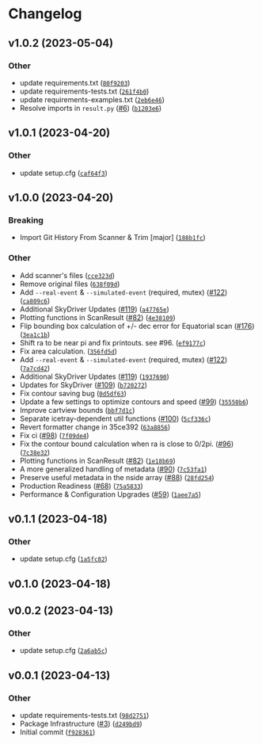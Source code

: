 # Changelog

<!--next-version-placeholder-->

## v1.0.2 (2023-05-04)
### Other
* <bot> update requirements.txt ([`80f9203`](https://github.com/icecube/skyreader/commit/80f920397b36fd3e74134da331fce4c35a0d8474))
* <bot> update requirements-tests.txt ([`261f4b0`](https://github.com/icecube/skyreader/commit/261f4b0a62e730f5ca03f94e5e3ddcdf2984a1ff))
* <bot> update requirements-examples.txt ([`2eb6e46`](https://github.com/icecube/skyreader/commit/2eb6e46877279e769fceda9f47458bbeb2d2518e))
* Resolve imports in `result.py` ([#6](https://github.com/icecube/skyreader/issues/6)) ([`b1203e6`](https://github.com/icecube/skyreader/commit/b1203e66aca26a90e56e06919921078c2127a957))

## v1.0.1 (2023-04-20)
### Other
* <bot> update setup.cfg ([`caf64f3`](https://github.com/icecube/skyreader/commit/caf64f3ed82a65d46fdc2875986c02250871150e))

## v1.0.0 (2023-04-20)
### Breaking
* Import Git History From Scanner & Trim [major] ([`188b1fc`](https://github.com/icecube/skyreader/commit/188b1fc6f0f0e648c877157c3f681ba2426185f5))

### Other
* Add scanner's files ([`cce323d`](https://github.com/icecube/skyreader/commit/cce323d2d9ac56476e4b75b0c1a61c5937adac4c))
* Remove original files ([`638f09d`](https://github.com/icecube/skyreader/commit/638f09d0611ae7ba4bbb9ce844d5ffae07d08f6b))
* Add `--real-event` & `--simulated-event` (required, mutex) ([#122](https://github.com/icecube/skyreader/issues/122)) ([`ca809c6`](https://github.com/icecube/skyreader/commit/ca809c677deca5e7413d97156fd1d1598720d23c))
* Additional SkyDriver Updates ([#119](https://github.com/icecube/skyreader/issues/119)) ([`a47765e`](https://github.com/icecube/skyreader/commit/a47765e1db2b4a2ba6175762f76fc7460e4b43eb))
* Plotting functions in ScanResult ([#82](https://github.com/icecube/skyreader/issues/82)) ([`4e38109`](https://github.com/icecube/skyreader/commit/4e38109a6b1f2fb0dea1b5056dd080506cd783e1))
* Flip bounding box calculation of +/- dec error for Equatorial scan ([#176](https://github.com/icecube/skyreader/issues/176)) ([`3ea1c1b`](https://github.com/icecube/skyreader/commit/3ea1c1bcf733f97c7e7087f80ee2b5b46d2c6ec9))
* Shift ra to be near pi and fix printouts. see #96. ([`ef9177c`](https://github.com/icecube/skyreader/commit/ef9177c0464bd46d7aac51c96638e313b4571cdf))
* Fix area calculation. ([`356fd5d`](https://github.com/icecube/skyreader/commit/356fd5d63353b407de29810c72b8054dfd692aad))
* Add `--real-event` & `--simulated-event` (required, mutex) ([#122](https://github.com/icecube/skyreader/issues/122)) ([`7a7cd42`](https://github.com/icecube/skyreader/commit/7a7cd42e3fc12d001c38a35358f4a05940249f68))
* Additional SkyDriver Updates ([#119](https://github.com/icecube/skyreader/issues/119)) ([`1937690`](https://github.com/icecube/skyreader/commit/19376903100a5e0755cab486e05d3d082a1dc6d0))
* Updates for SkyDriver ([#109](https://github.com/icecube/skyreader/issues/109)) ([`b720272`](https://github.com/icecube/skyreader/commit/b7202727de710c84189bf15f1f4ae07607829c55))
* Fix contour saving bug ([`0d5df63`](https://github.com/icecube/skyreader/commit/0d5df63fa19cf8a08ac8a7f6b095a941a4a479b1))
* Update a few settings to optimize contours and speed ([#99](https://github.com/icecube/skyreader/issues/99)) ([`35550b6`](https://github.com/icecube/skyreader/commit/35550b6cc9b692ca7edf97740eacd6ae1e275afa))
* Improve cartview bounds ([`bbf7d1c`](https://github.com/icecube/skyreader/commit/bbf7d1c3922f6525b1e70dd5df817933e14ff01f))
* Separate icetray-dependent util functions ([#100](https://github.com/icecube/skyreader/issues/100)) ([`5cf336c`](https://github.com/icecube/skyreader/commit/5cf336cd36e088c35de1e886c54f6412909cc3fe))
* Revert formatter change in 35ce392 ([`63a8856`](https://github.com/icecube/skyreader/commit/63a8856bf9816bfd96e239fd428ad520ec96caf1))
* Fix ci ([#98](https://github.com/icecube/skyreader/issues/98)) ([`7f09de4`](https://github.com/icecube/skyreader/commit/7f09de48985692e940f49ed67829ecd7c7f00b19))
* Fix the contour bound calculation when ra is close to 0/2pi. ([#96](https://github.com/icecube/skyreader/issues/96)) ([`7c38e32`](https://github.com/icecube/skyreader/commit/7c38e321a1ad67aea7c6b1e33ce5644c45ccf030))
* Plotting functions in ScanResult ([#82](https://github.com/icecube/skyreader/issues/82)) ([`1e18b69`](https://github.com/icecube/skyreader/commit/1e18b6979654055713a3458c6fd402a556609c69))
* A more generalized handling of metadata ([#90](https://github.com/icecube/skyreader/issues/90)) ([`7c53fa1`](https://github.com/icecube/skyreader/commit/7c53fa152a230c29dfc806b73e50b324b879a441))
* Preserve useful metadata in the nside array ([#88](https://github.com/icecube/skyreader/issues/88)) ([`28fd254`](https://github.com/icecube/skyreader/commit/28fd254007874889f014c205c67b912cd212e3ef))
* Production Readiness ([#68](https://github.com/icecube/skyreader/issues/68)) ([`75a5833`](https://github.com/icecube/skyreader/commit/75a5833f07c8ce5985e6710452b9771f6569fb70))
* Performance & Configuration Upgrades ([#59](https://github.com/icecube/skyreader/issues/59)) ([`1aee7a5`](https://github.com/icecube/skyreader/commit/1aee7a5b5978f32dc8cbcacb6baee3accff89dff))

## v0.1.1 (2023-04-18)
### Other
* <bot> update setup.cfg ([`1a5fc82`](https://github.com/icecube/skyreader/commit/1a5fc82a91f5774800a62aed20e4987805f714bc))

## v0.1.0 (2023-04-18)


## v0.0.2 (2023-04-13)
### Other
* <bot> update setup.cfg ([`2a6ab5c`](https://github.com/icecube/skyreader/commit/2a6ab5c2ac89b9ef3ad828d62ef932e75e0d3970))

## v0.0.1 (2023-04-13)
### Other
* <bot> update requirements-tests.txt ([`98d2751`](https://github.com/icecube/skyreader/commit/98d2751442b8a82d9e2bb57712d30275620bfcd9))
* Package Infrastructure ([#3](https://github.com/icecube/skyreader/issues/3)) ([`d249bd9`](https://github.com/icecube/skyreader/commit/d249bd9abc20843c0d819abd6625ca3888f3d1e4))
* Initial commit ([`f928361`](https://github.com/icecube/skyreader/commit/f928361e5f8d0fec325f5848b5c1d41c04388ef5))
